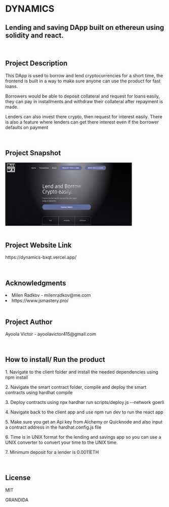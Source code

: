 # DYNAMICS
## Lending and saving DApp built on ethereun using solidity and react.
<br>

## Project Description <br>
<p>This DApp is used to borrow and lend cryptocurrencies for a short time, 
the frontend is built in a way to make sure anyone can use the product for fast loans. </p
<p> Borrowers would be able to deposit collateral and request for loans easily, they can pay in installments and withdraw their collateral after
repayment is made.</p>
<p>Lenders can also invest there crypto, then request for interest easily. There is also a feature where lenders can get there interest even if the borrower defaults on
payment</p> <br>

## Project Snapshot <br>
<img src="client/images/landingpage.png" width="400" height="200"> <br> <br>

## Project Website Link <br>

<p>https://dynamics-bxqt.vercel.app/ </p> <br>

## Acknowledgments <br>

<li>Milen Radkov - milenradkov@me.com </li>
<li>https://www.jsmastery.pro/ </li>  <br>

## Project Author <br>
<p>Ayoola Victor - ayoolavictor415@gmail.com </p> <br>

## How to install/ Run the product <br>

<p>1. Navigate to the client folder and install the needed dependencies using npm install  </p>
<p>2. Navigate the smart contract folder, compile and deploy the smart contracts using hardhat compile </p>
<p>3. Deploy contracts using npx hardhar run scripts/deploy.js --network goerli </p>
<p>4. Navigate back to the client app and use npm run dev to run the react app </p>
<p>5. Make sure you get an Api key from Alchemy or Quicknode and also input a contract address in the hardhat.config.js file </p>
<p>6. Time is in UNIX format for the lending and savings app so you can use a UNIX converter to convert your time to the UNIX time.</p>
<p>7. Minimum deposit for a lender is 0.0011ETH <p><br>

## License <br>
<p> MIT </p>
<p> GRANDIDA </p>







